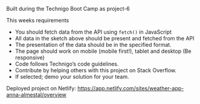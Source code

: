 Built during the Technigo Boot Camp as project-6


This weeks requirements

- You should fetch data from the API using `fetch()` in JavaScript 
- All data in the sketch above should be present and fetched from the API
- The presentation of the data should be in the specified format. 
- The page should work on mobile (mobile first!), tablet and desktop (Be responsive)
- Code follows Technigo’s code guidelines.
- Contribute by helping others with this project on Stack Overflow.
- If selected; demo your solution for your team.

Deployed project on Netlify:
https://app.netlify.com/sites/weather-app-anna-almestal/overview
